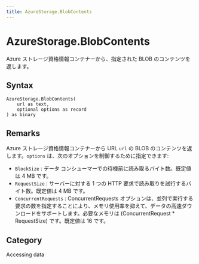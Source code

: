 ```yaml
---
title: AzureStorage.BlobContents
---
```


# AzureStorage.BlobContents


Azure ストレージ資格情報コンテナーから、指定された BLOB のコンテンツを返します。


## Syntax

```powerquery
AzureStorage.BlobContents(
    url as text,
    optional options as record
) as binary
```


## Remarks

Azure ストレージ資格情報コンテナーから URL <code>url</code> の BLOB のコンテンツを返します。<code>options</code> は、次のオプションを制御するために指定できます:    <ul><li><code>BlockSize</code> : データ コンシューマーでの待機前に読み取るバイト数。既定値は 4 MB です。</li><li><code>RequestSize</code> : サーバーに対する 1 つの HTTP 要求で読み取りを試行するバイト数。既定値は 4 MB です。</li><li><code>ConcurrentRequests</code> : ConcurrentRequests オプションは、並列で実行する要求の数を指定することにより、メモリ使用率を抑えて、データの高速ダウンロードをサポートします。必要なメモリは (ConcurrentRequest \* RequestSize) です。既定値は 16 です。</li></ul>



## Category
Accessing data
